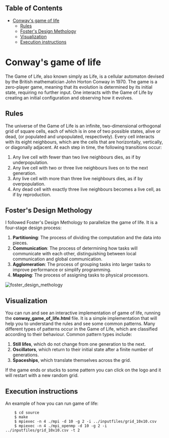 ## Table of Contents

* [Conway's game of life](https://github.com/ZamanidisAlexios/conway_game_of_life#conways-game-of-life)
  * [Rules](https://github.com/ZamanidisAlexios/conway_game_of_life#rules)
  * [Foster's Design Methology](https://github.com/ZamanidisAlexios/conway_game_of_life#fosters-design-methology)
  * [Visualization](https://github.com/ZamanidisAlexios/conway_game_of_life#visualization)
  * [Execution instructions](https://github.com/ZamanidisAlexios/conway_game_of_life#execution-instructions)

# Conway's game of life

The Game of Life, also known simply as Life, is a cellular automaton devised by the British mathematician John Horton 
Conway in 1970. The game is a zero-player game, meaning that its evolution is determined by its initial state, 
requiring no further input. One interacts with the Game of Life by creating an initial configuration and observing how it evolves.

## Rules

The universe of the Game of Life is an infinite, two-dimensional orthogonal grid of square cells, each of which is in 
one of two possible states, alive or dead, (or populated and unpopulated, respectively). 
Every cell interacts with its eight neighbours, which are the cells that are horizontally, 
vertically, or diagonally adjacent. At each step in time, the following transitions occur: 

1. Any live cell with fewer than two live neighbours dies, as if by underpopulation.
2. Any live cell with two or three live neighbours lives on to the next generation.
3. Any live cell with more than three live neighbours dies, as if by overpopulation.
4. Any dead cell with exactly three live neighbours becomes a live cell, as if by reproduction.

## Foster's Design Methology

I followed Foster's Design Methology to parallelize the game of life. 
It is a four-stage design process:

1. **Partitioning**: The process of dividing the computation and the data into pieces.
2. **Communication**: The process of determining how tasks will communicate with each other, distinguishing
between local communication and global communication.
3. **Agglomeration**: The process of grouping tasks into larger tasks to improve performance or simplify programming.
4. **Mapping**: The process of assigning tasks to physical processors.

![foster_design_methology](https://user-images.githubusercontent.com/48658768/87170283-cf4f6480-c2d9-11ea-918c-50c8229fec07.png)

## Visualization

You can run and see an interactive implementation of game of life, running the **conway_game_of_life.html** file.
It is a simple implementation that will help you to understand the rules and see some common patterns.
Many different types of patterns occur in the Game of Life, which are classified according to their behaviour.
Common pattern types include:

1. **Still lifes**, which do not change from one generation to the next.
2. **Oscillators**, which return to their initial state after a finite number of generations.
3. **Spaceships**, which translate themselves across the grid.

If the game ends or stucks to some pattern you can click on the logo and it will restart with a new random grid.

## Execution instructions

An example of how you can run game of life:

```
    $ cd source
    $ make
    $ mpiexec -n 4 ./mpi -d 10 -g 2 -i ../inputfiles/grid_10x10.csv
    $ mpiexec -n 4 ./mpi_openmp -d 10 -g 2 -i ../inputfiles/grid_10x10.csv -t 2
```